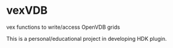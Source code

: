 vexVDB
======

vex functions to write/access OpenVDB grids

This is a personal/educational project in developing HDK plugin.
